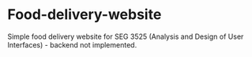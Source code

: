# Food-delivery-website

Simple food delivery website for SEG 3525 (Analysis and Design of User Interfaces) - backend not implemented.
